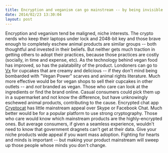 ```yaml
---
title: Encryption and veganism can go mainstream -- by being invisible
date: 2014/02/23 13:30:04
layout: post
---
```


Encryption and veganism tend be maligned, niche interests. The crypto nerds who keep their laptops under lock and 2048-bit key and those brave enough to completely eschew animal products are similar groups -- both thoughtful and invested in their beliefs. But neither gets much traction in getting others to adopt their practices, because those practices are costly (socially, in time and expense, etc). As the technology behind vegan food has improved, so has the palatability of the product. Londoners can go to [Vx](http://www.vegancross.com/) for cupcakes that are creamy and delicious -- if they don't mind being bombarded with "Vegan Power" scarves and animal rights literature. Much more effective would be for vegan shops to sell their cupcakes in other outlets -- and _not_ branded as vegan. Those who care can look at the ingredients or find the brand online. Casual consumers could pick them up in a supermarket and not know the difference, but have unknowingly eschewed animal products, contributing to the cause. Encrypted chat app [Cryptocat](http://crypto.cat) has little mainstream appeal over Skype or Facebook Chat. Much better would be for a popular platform to use strong cryptography. Those who care would know which mainstream products are the highly-encrypted ones. But average consumers, if given a seamless experience, wouldn't need to know that government dragnets can't get at their data. Give your niche products wide appeal if you want mass adoption. Fighting for hearts and minds is important -- but making your product mainstream will sweep up those people whose minds you don't change.
